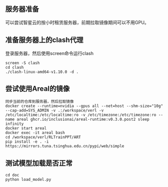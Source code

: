 ## 服务器准备
可以尝试智星云的按小时租赁服务器，前期拉取镜像期间可以不用GPU。

## 准备服务器上的clash代理
登录服务器，然后使用screen命令运行clash
```
screen -S clash
cd clash
./clash-linux-amd64-v1.10.0 -d .
```

##  尝试使用Areal的镜像
```
同步当前的仓库到服务器，然后拉取镜像
docker create --runtime=nvidia --gpus all --net=host --shm-size="10g" --cap-add=SYS_ADMIN -v .:/workspace/verl -v /etc/localtime:/etc/localtime:ro -v /etc/timezone:/etc/timezone:ro --name areal ghcr.io/inclusionai/areal-runtime:v0.3.0.post2 sleep infinity
docker start areal
docker exec -it areal bash
cd /workspace/verl/RLTrainPPT/ART
pip install -e . -i https://mirrors.tuna.tsinghua.edu.cn/pypi/web/simple
```

## 测试模型加载是否正常
```
cd doc
python load_model.py
```


